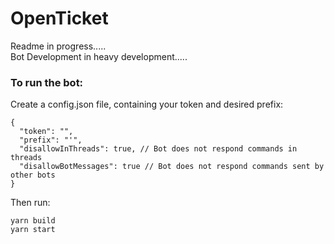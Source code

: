 # OpenTicket
Readme in progress.....  
Bot Development in heavy development.....

### To run the bot:
Create a config.json file, containing your token and desired prefix:
```json5
{
  "token": "",
  "prefix": "'",
  "disallowInThreads": true, // Bot does not respond commands in threads
  "disallowBotMessages": true // Bot does not respond commands sent by other bots
}
```
Then run:
```shell
yarn build
yarn start
```
